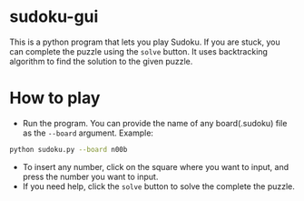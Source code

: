 # sudoku-gui
This is a python program that lets you play Sudoku. If you are stuck, you can complete the puzzle using
the `solve` button. It uses backtracking algorithm to find the solution to the given puzzle.

# How to play
  - Run the program. You can provide the name of any board(.sudoku) file as the `--board` argument. Example:
  ```sh
  python sudoku.py --board n00b
  ```
  - To insert any number, click on the square where you want to input, and press the number you want to input.
  - If you need help, click the `solve` button to solve the complete the puzzle.

